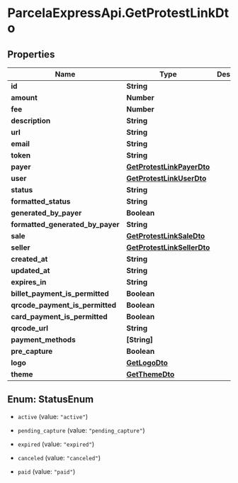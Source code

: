 # ParcelaExpressApi.GetProtestLinkDto

## Properties

Name | Type | Description | Notes
------------ | ------------- | ------------- | -------------
**id** | **String** |  | 
**amount** | **Number** |  | 
**fee** | **Number** |  | 
**description** | **String** |  | 
**url** | **String** |  | 
**email** | **String** |  | 
**token** | **String** |  | 
**payer** | [**GetProtestLinkPayerDto**](GetProtestLinkPayerDto.md) |  | 
**user** | [**GetProtestLinkUserDto**](GetProtestLinkUserDto.md) |  | 
**status** | **String** |  | 
**formatted_status** | **String** |  | 
**generated_by_payer** | **Boolean** |  | 
**formatted_generated_by_payer** | **String** |  | 
**sale** | [**GetProtestLinkSaleDto**](GetProtestLinkSaleDto.md) |  | 
**seller** | [**GetProtestLinkSellerDto**](GetProtestLinkSellerDto.md) |  | 
**created_at** | **String** |  | 
**updated_at** | **String** |  | 
**expires_in** | **String** |  | 
**billet_payment_is_permitted** | **Boolean** |  | [optional] 
**qrcode_payment_is_permitted** | **Boolean** |  | [optional] 
**card_payment_is_permitted** | **Boolean** |  | [optional] 
**qrcode_url** | **String** |  | [optional] 
**payment_methods** | **[String]** |  | [optional] 
**pre_capture** | **Boolean** |  | 
**logo** | [**GetLogoDto**](GetLogoDto.md) |  | 
**theme** | [**GetThemeDto**](GetThemeDto.md) |  | 



## Enum: StatusEnum


* `active` (value: `"active"`)

* `pending_capture` (value: `"pending_capture"`)

* `expired` (value: `"expired"`)

* `canceled` (value: `"canceled"`)

* `paid` (value: `"paid"`)




